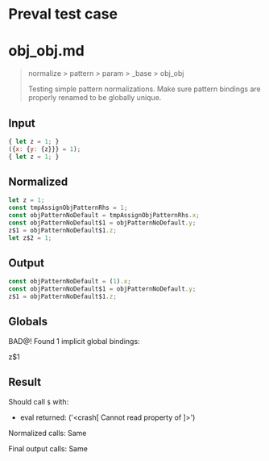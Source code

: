 # Preval test case

# obj_obj.md

> normalize > pattern > param > _base > obj_obj
>
> Testing simple pattern normalizations. Make sure pattern bindings are properly renamed to be globally unique.

## Input

`````js filename=intro
{ let z = 1; }
({x: {y: {z}}} = 1);
{ let z = 1; }
`````

## Normalized

`````js filename=intro
let z = 1;
const tmpAssignObjPatternRhs = 1;
const objPatternNoDefault = tmpAssignObjPatternRhs.x;
const objPatternNoDefault$1 = objPatternNoDefault.y;
z$1 = objPatternNoDefault$1.z;
let z$2 = 1;
`````

## Output

`````js filename=intro
const objPatternNoDefault = (1).x;
const objPatternNoDefault$1 = objPatternNoDefault.y;
z$1 = objPatternNoDefault$1.z;
`````

## Globals

BAD@! Found 1 implicit global bindings:

z$1

## Result

Should call `$` with:
 - eval returned: ('<crash[ Cannot read property <ref> of <ref2> ]>')

Normalized calls: Same

Final output calls: Same
